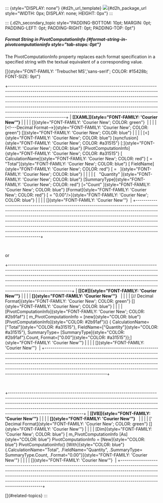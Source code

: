 ::: {style="DISPLAY: none"}
[](ms-xhelp:///?Id=d2h_url_template){#d2h_url_template} ![](!package_url!){#d2h_package_url style="WIDTH: 0px; DISPLAY: none; HEIGHT: 0px"}
:::

::: {.d2h_secondary_topic style="PADDING-BOTTOM: 10pt; MARGIN: 0pt; PADDING-LEFT: 0pt; PADDING-RIGHT: 0pt; PADDING-TOP: 0pt"}
##### Format String in PivotComputationInfo {#format-string-in-pivotcomputationinfo style="tab-stops: 0pt"}

The PivotComputationInfo property replaces each format specification in a specified string with the textual equivalent of a corresponding value.

[]{style="FONT-FAMILY: 'Trebuchet MS','sans-serif'; COLOR: #15428b; FONT-SIZE: 9pt"} 

+-----------------------------------------------------------------------------------------------------------------------------------------------------------------------------------------------------------------------------------------------------------------------------------------------------------------------------------------------------------------------------------------------------------------------------------------------------------------------------------------------------------------+
| **[\[XAML\]]{style="FONT-FAMILY: 'Courier New'"}**                                                                                                                                                                                                                                                                                                                                                                                                                                                              |
|                                                                                                                                                                                                                                                                                                                                                                                                                                                                                                                 |
| []{style="FONT-FAMILY: 'Courier New'; COLOR: green"}                                                                                                                                                                                                                                                                                                                                                                                                                                                            |
|                                                                                                                                                                                                                                                                                                                                                                                                                                                                                                                 |
| [\<!---Decimal Format\--\>]{style="FONT-FAMILY: 'Courier New'; COLOR: green"} []{style="FONT-FAMILY: 'Courier New'; COLOR: blue"}                                                                                                                                                                                                                                                                                                                                                                               |
|                                                                                                                                                                                                                                                                                                                                                                                                                                                                                                                 |
| [\<]{style="FONT-FAMILY: 'Courier New'; COLOR: blue"} [syncfusion]{style="FONT-FAMILY: 'Courier New'; COLOR: #a31515"} [:]{style="FONT-FAMILY: 'Courier New'; COLOR: blue"} [PivotComputationInfo]{style="FONT-FAMILY: 'Courier New'; COLOR: #a31515"} [ CalculationName]{style="FONT-FAMILY: 'Courier New'; COLOR: red"} [ = \"Total\"]{style="FONT-FAMILY: 'Courier New'; COLOR: blue"} [ FieldName]{style="FONT-FAMILY: 'Courier New'; COLOR: red"} [ =   ]{style="FONT-FAMILY: 'Courier New'; COLOR: blue"} |
|                                                                                                                                                                                                                                                                                                                                                                                                                                                                                                                 |
| [   \"Quantity\" ]{style="FONT-FAMILY: 'Courier New'; COLOR: blue"} [SummaryType]{style="FONT-FAMILY: 'Courier New'; COLOR: red"} [=\"Count\" ]{style="FONT-FAMILY: 'Courier New'; COLOR: blue"} [Format]{style="FONT-FAMILY: 'Courier New'; COLOR: red"} [ = \"0.00\"/\>]{style="FONT-FAMILY: 'Courier New'; COLOR: blue"}                                                                                                                                                                                     |
|                                                                                                                                                                                                                                                                                                                                                                                                                                                                                                                 |
| []{style="FONT-FAMILY: 'Courier New'"}                                                                                                                                                                                                                                                                                                                                                                                                                                                                          |
+-----------------------------------------------------------------------------------------------------------------------------------------------------------------------------------------------------------------------------------------------------------------------------------------------------------------------------------------------------------------------------------------------------------------------------------------------------------------------------------------------------------------+

 

or

+--------------------------------------------------------------------------------------------------------------------------------------------------------------------------------------------------------------------------------------------------------------------------------------------------------------------------------------------------------------------------------------------------------------------------------------+
| **[\[C#\]]{style="FONT-FAMILY: 'Courier New'"}**                                                                                                                                                                                                                                                                                                                                                                                     |
|                                                                                                                                                                                                                                                                                                                                                                                                                                      |
| **[]{style="FONT-FAMILY: 'Courier New'"}**                                                                                                                                                                                                                                                                                                                                                                                           |
|                                                                                                                                                                                                                                                                                                                                                                                                                                      |
| [// Decimal Format]{style="FONT-FAMILY: 'Courier New'; COLOR: green"} []{style="FONT-FAMILY: 'Courier New'; COLOR: blue"}                                                                                                                                                                                                                                                                                                            |
|                                                                                                                                                                                                                                                                                                                                                                                                                                      |
| [PivotComputationInfo]{style="FONT-FAMILY: 'Courier New'; COLOR: #2b91af"} [ m_PivotComputationInfo = [new]{style="COLOR: blue"}[PivotComputationInfo]{style="COLOR: #2b91af"}() { CalculationName=[\"Total\"]{style="COLOR: #a31515"}, FieldName=[\"Quantity\"]{style="COLOR: #a31515"}, SummaryType= [SummaryType]{style="COLOR: #2b91af"}.Count, Format=[\"0.00\"]{style="COLOR: #a31515"}};]{style="FONT-FAMILY: 'Courier New'"} |
|                                                                                                                                                                                                                                                                                                                                                                                                                                      |
| []{style="FONT-FAMILY: 'Courier New'"}                                                                                                                                                                                                                                                                                                                                                                                               |
+--------------------------------------------------------------------------------------------------------------------------------------------------------------------------------------------------------------------------------------------------------------------------------------------------------------------------------------------------------------------------------------------------------------------------------------+

 

+--------------------------------------------------------------------------------------------------------------------------------------------------------------------------------------------------------------------------------------------------------------------------------------------------------------------------------------------------------------+
| **[\[VB\]]{style="FONT-FAMILY: 'Courier New'"}**                                                                                                                                                                                                                                                                                                             |
|                                                                                                                                                                                                                                                                                                                                                              |
| **[]{style="FONT-FAMILY: 'Courier New'"}**                                                                                                                                                                                                                                                                                                                   |
|                                                                                                                                                                                                                                                                                                                                                              |
| [\' Decimal Format]{style="FONT-FAMILY: 'Courier New'; COLOR: green"} []{style="FONT-FAMILY: 'Courier New'"}                                                                                                                                                                                                                                                 |
|                                                                                                                                                                                                                                                                                                                                                              |
| [Dim]{style="FONT-FAMILY: 'Courier New'; COLOR: blue"} [ m_PivotComputationInfo [As]{style="COLOR: blue"} PivotComputationInfo = [New]{style="COLOR: blue"} PivotComputationInfo() [With]{style="COLOR: blue"} {.CalculationName=\"Total\", .FieldName=\"Quantity\", .SummaryType= SummaryType.Count, .Format=\"0.00\"}]{style="FONT-FAMILY: 'Courier New'"} |
|                                                                                                                                                                                                                                                                                                                                                              |
| []{style="FONT-FAMILY: 'Courier New'"}                                                                                                                                                                                                                                                                                                                       |
+--------------------------------------------------------------------------------------------------------------------------------------------------------------------------------------------------------------------------------------------------------------------------------------------------------------------------------------------------------------+

[]{#related-topics}
:::
